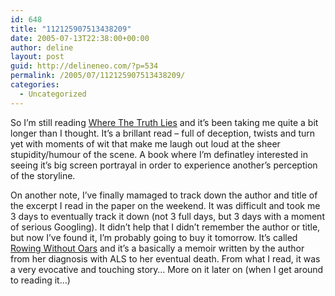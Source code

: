 ```yaml
---
id: 648
title: "112125907513438209"
date: 2005-07-13T22:38:00+00:00
author: deline
layout: post
guid: http://delineneo.com/?p=534
permalink: /2005/07/112125907513438209/
categories:
  - Uncategorized
---
```

So I&#8217;m still reading [Where The Truth Lies](http://www.amazon.com/exec/obidos/tg/detail/-/0812972236/qid=1120986318/sr=8-1/ref=pd_bbs_ur_1/102-0026276-9224948?v=glance&s=books&n=507846) and it&#8217;s been taking me quite a bit longer than I thought. It&#8217;s a brillant read &#8211; full of deception, twists and turn yet with moments of wit that make me laugh out loud at the sheer stupidity/humour of the scene. A book where I&#8217;m definatley interested in seeing it&#8217;s big screen portrayal in order to experience another&#8217;s perception of the storyline.

On another note, I&#8217;ve finally mamaged to track down the author and title of the excerpt I read in the paper on the weekend. It was difficult and took me 3 days to eventually track it down (not 3 full days, but 3 days with a moment of serious Googling). It didn&#8217;t help that I didn&#8217;t remember the author or title, but now I&#8217;ve found it, I&#8217;m probably going to buy it tomorrow. It&#8217;s called [Rowing Without Oars](http://www.amazon.co.uk/exec/obidos/ASIN/071956686X/026-5998401-9211600) and it&#8217;s a basically a memoir written by the author from her diagnosis with ALS to her eventual death. From what I read, it was a very evocative and touching story&#8230; More on it later on (when I get around to reading it&#8230;)
